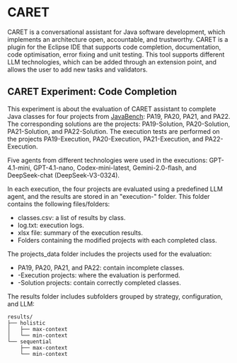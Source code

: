 # CARET

CARET is a conversational assistant for Java software development, which implements an architecture open, accountable, and trustworthy. CARET is a plugin for the Eclipse IDE that supports code completion, documentation, code optimisation, error fixing and unit testing. This tool supports different LLM technologies, which can be added through an extension point, and allows the user to add new tasks and validators.

## CARET Experiment: Code Completion

This experiment is about the evaluation of CARET assistant to complete Java classes for four projects from [JavaBench](https://github.com/java-bench/JavaBench): PA19, PA20, PA21, and PA22. The corresponding solutions are the projects: PA19-Solution, PA20-Solution, PA21-Solution, and PA22-Solution. The execution tests are performed on the projects PA19-Execution, PA20-Execution, PA21-Execution, and PA22-Execution.

Five agents from different technologies were used in the executions: GPT-4.1-mini, GPT-4.1-nano, Codex-mini-latest, Gemini-2.0-flash, and DeepSeek-chat (DeepSeek-V3-0324). 

In each execution, the four projects are evaluated using a predefined LLM agent, and the results are stored in an "execution-" folder. This folder contains the following files/folders:
- classes.csv: a list of results by class.
- log.txt: execution logs.
- xlsx file: summary of the execution results.
- Folders containing the modified projects with each completed class.

The projects_data folder includes the projects used for the evaluation: 
- PA19, PA20, PA21, and PA22: contain incomplete classes.
- -Execution projects: where the evaluation is performed.
- -Solution projects: contain correctly completed classes.

The results folder includes subfolders grouped by strategy, configuration, and LLM:
```
results/
├── holistic
│   ├── max-context
│   └── min-context
└── sequential
    ├── max-context
    └── min-context
```

